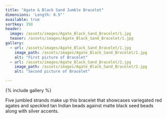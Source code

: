 ```yaml
---
title: "Agate & Black Sand Jumble Bracelet"
dimensions: 'Length: 8.5"'
available: true
sortkey: 350
header:
  image: /assets/images/Agate_Black_Sand_Bracelet/1.jpg
  teaser: /assets/images/Agate_Black_Sand_Bracelet/1.jpg
gallery:
  - url: /assets/images/Agate_Black_Sand_Bracelet/1.jpg
    image_path: /assets/images/Agate_Black_Sand_Bracelet/1.jpg
    alt: "First picture of Bracelet"
  - url: /assets/images/Agate_Black_Sand_Bracelet/2.jpg
    image_path: /assets/images/Agate_Black_Sand_Bracelet/2.jpg
    alt: "Second picture of Bracelet"

---
```



{% include gallery %}


Five jumbled strands make up this bracelet that showcases variegated red agates and speckled tan Indian beads against matte black seed beads along with silver accents. 